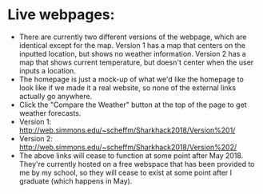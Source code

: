 # Live webpages:
- There are currently two different versions of the webpage, which are identical except for the map.  Version 1 has a map that centers on the inputted location, but shows no weather information.  Version 2 has a map that shows current temperature, but doesn't center when the user inputs a location.
- The homepage is just a mock-up of what we'd like the homepage to look like if we made it a real website, so none of the external links actually go anywhere.
- Click the "Compare the Weather" button at the top of the page to get weather forecasts.
- Version 1: http://web.simmons.edu/~scheffm/Sharkhack2018/Version%201/
- Version 2: http://web.simmons.edu/~scheffm/Sharkhack2018/Version%202/
- The above links will cease to function at some point after May 2018.  They're currently hosted on a free webspace that has been provided to me by my school, so they will cease to exist at some point after I graduate (which happens in May).
